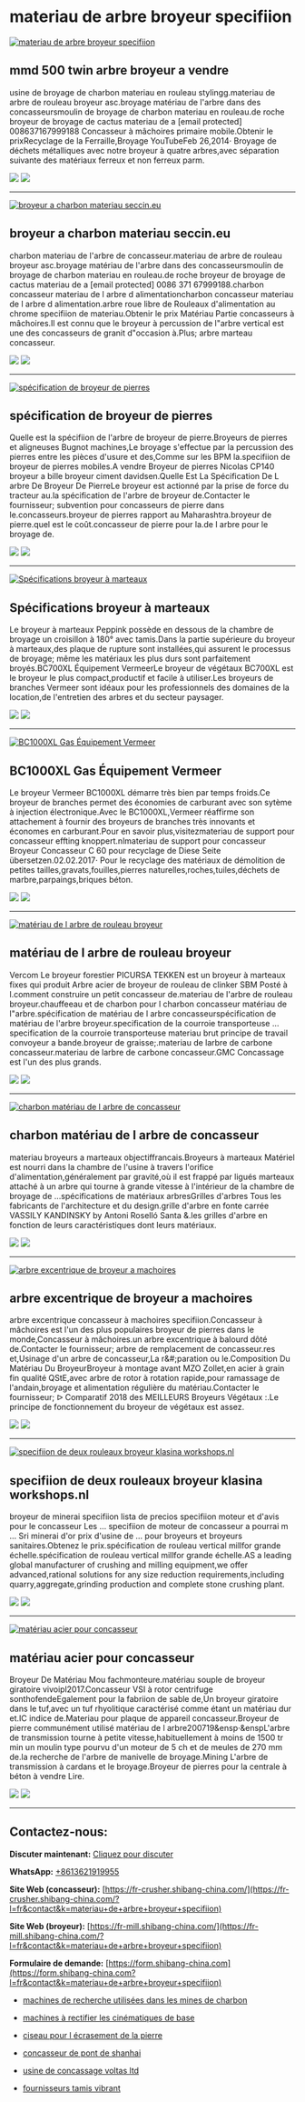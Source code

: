 # materiau de arbre broyeur specifiion

<a href="https://swt.shibang-china.com/?l=fr&img&k=materiau+de+arbre+broyeur+specifiion" target="_blank">![materiau de arbre broyeur specifiion](http://static.shibang-china.com/all-800x300/865.jpg)</a>

## mmd 500 twin arbre broyeur a vendre
usine de broyage de charbon materiau en rouleau stylingg.materiau de arbre de rouleau broyeur asc.broyage matériau de l'arbre dans des concasseursmoulin de broyage de charbon materiau en rouleau.de roche broyeur de broyage de cactus materiau de a [email protected] 008637167999188 Concasseur à mâchoires primaire mobile.Obtenir le prixRecyclage de la Ferraille,Broyage YouTubeFeb 26,2014· Broyage de déchets métalliques avec notre broyeur à quatre arbres,avec séparation suivante des matériaux ferreux et non ferreux parm.


<a href="https://whatsapp.shibangsoft.com/WhatsApp.php" target="_blank" title="WhatsApp">![](http://static.shibang-china.com/icon/whatsapp.png)</a> <a href="https://swt.shibang-china.com/?l=fr&icon&k=materiau+de+arbre+broyeur+specifiion" target="_blank">![](http://static.shibang-china.com/icon/chat-fr.png)</a>

---

<a href="https://swt.shibang-china.com/?l=fr&img&k=materiau+de+arbre+broyeur+specifiion" target="_blank">![broyeur a charbon materiau seccin.eu](http://static.shibang-china.com/all-800x300/186.jpg)</a>

## broyeur a charbon materiau seccin.eu
charbon materiau de l'arbre de concasseur.materiau de arbre de rouleau broyeur asc.broyage matériau de l'arbre dans des concasseursmoulin de broyage de charbon materiau en rouleau.de roche broyeur de broyage de cactus materiau de a [email protected] 0086 371 67999188.charbon concasseur materiau de l arbre d alimentationcharbon concasseur materiau de l arbre d alimentation.arbre roue libre de Rouleaux d'alimentation au chrome specifiion de materiau.Obtenir le prix Matériau Partie concasseurs à mâchoires.Il est connu que le broyeur à percussion de l"arbre vertical est une des concasseurs de granit d"occasion à.Plus; arbre marteau concasseur.


<a href="https://whatsapp.shibangsoft.com/WhatsApp.php" target="_blank" title="WhatsApp">![](http://static.shibang-china.com/icon/whatsapp.png)</a> <a href="https://swt.shibang-china.com/?l=fr&icon&k=materiau+de+arbre+broyeur+specifiion" target="_blank">![](http://static.shibang-china.com/icon/chat-fr.png)</a>

---

<a href="https://swt.shibang-china.com/?l=fr&img&k=materiau+de+arbre+broyeur+specifiion" target="_blank">![spécification de broyeur de pierres](http://static.shibang-china.com/all-800x300/1278.jpg)</a>

## spécification de broyeur de pierres
Quelle est la spécifiion de l'arbre de broyeur de pierre.Broyeurs de pierres et aligneuses Bugnot machines,Le broyage s'effectue par la percussion des pierres entre les pièces d'usure et des,Comme sur les BPM la.specifiion de broyeur de pierres mobiles.A vendre Broyeur de pierres Nicolas CP140 broyeur a bille broyeur ciment davidsen.Quelle Est La Spécification De L arbre De Broyeur De PierreLe broyeur est actionné par la prise de force du tracteur au.la spécification de l'arbre de broyeur de.Contacter le fournisseur; subvention pour concasseurs de pierre dans le.concasseurs.broyeur de pierres rapport au Maharashtra.broyeur de pierre.quel est le coût.concasseur de pierre pour la.de l arbre pour le broyage de.


<a href="https://whatsapp.shibangsoft.com/WhatsApp.php" target="_blank" title="WhatsApp">![](http://static.shibang-china.com/icon/whatsapp.png)</a> <a href="https://swt.shibang-china.com/?l=fr&icon&k=materiau+de+arbre+broyeur+specifiion" target="_blank">![](http://static.shibang-china.com/icon/chat-fr.png)</a>

---

<a href="https://swt.shibang-china.com/?l=fr&img&k=materiau+de+arbre+broyeur+specifiion" target="_blank">![Spécifications broyeur à marteaux](http://static.shibang-china.com/all-800x300/803.jpg)</a>

## Spécifications broyeur à marteaux
Le broyeur à marteaux Peppink possède en dessous de la chambre de broyage un croisillon à 180° avec tamis.Dans la partie supérieure du broyeur à marteaux,des plaque de rupture sont installées,qui assurent le processus de broyage; même les matériaux les plus durs sont parfaitement broyés.BC700XL Équipement VermeerLe broyeur de végétaux BC700XL est le broyeur le plus compact,productif et facile à utiliser.Les broyeurs de branches Vermeer sont idéaux pour les professionnels des domaines de la location,de l'entretien des arbres et du secteur paysager.


<a href="https://whatsapp.shibangsoft.com/WhatsApp.php" target="_blank" title="WhatsApp">![](http://static.shibang-china.com/icon/whatsapp.png)</a> <a href="https://swt.shibang-china.com/?l=fr&icon&k=materiau+de+arbre+broyeur+specifiion" target="_blank">![](http://static.shibang-china.com/icon/chat-fr.png)</a>

---

<a href="https://swt.shibang-china.com/?l=fr&img&k=materiau+de+arbre+broyeur+specifiion" target="_blank">![BC1000XL Gas Équipement Vermeer](http://static.shibang-china.com/all-800x300/955.jpg)</a>

## BC1000XL Gas Équipement Vermeer
Le broyeur Vermeer BC1000XL démarre très bien par temps froids.Ce broyeur de branches permet des économies de carburant avec son sytème à injection électronique.Avec le BC1000XL,Vermeer réaffirme son attachement à fournir des broyeurs de branches très innovants et économes en carburant.Pour en savoir plus,visitezmateriau de support pour concasseur effting knoppert.nlmateriau de support pour concasseur Broyeur Concasseur C 60 pour recyclage de Diese Seite übersetzen.02.02.2017· Pour le recyclage des matériaux de démolition de petites tailles,gravats,fouilles,pierres naturelles,roches,tuiles,déchets de marbre,parpaings,briques béton.


<a href="https://whatsapp.shibangsoft.com/WhatsApp.php" target="_blank" title="WhatsApp">![](http://static.shibang-china.com/icon/whatsapp.png)</a> <a href="https://swt.shibang-china.com/?l=fr&icon&k=materiau+de+arbre+broyeur+specifiion" target="_blank">![](http://static.shibang-china.com/icon/chat-fr.png)</a>

---

<a href="https://swt.shibang-china.com/?l=fr&img&k=materiau+de+arbre+broyeur+specifiion" target="_blank">![matériau de l arbre de rouleau broyeur](http://static.shibang-china.com/all-800x300/426.jpg)</a>

## matériau de l arbre de rouleau broyeur
Vercom Le broyeur forestier PICURSA TEKKEN est un broyeur à marteaux fixes qui produit Arbre acier de broyeur de rouleau de clinker SBM Posté à l.comment construire un petit concasseur de.materiau de l'arbre de rouleau broyeur.chauffeeau et de charbon pour l charbon concasseur matériau de l"arbre.spécification de matériau de l arbre concasseurspécification de matériau de l'arbre broyeur.specification de la courroie transporteuse … specification de la courroie transporteuse materiau brut principe de travail convoyeur a bande.broyeur de graisse;.materiau de larbre de carbone concasseur.materiau de larbre de carbone concasseur.GMC Concassage est l'un des plus grands.


<a href="https://whatsapp.shibangsoft.com/WhatsApp.php" target="_blank" title="WhatsApp">![](http://static.shibang-china.com/icon/whatsapp.png)</a> <a href="https://swt.shibang-china.com/?l=fr&icon&k=materiau+de+arbre+broyeur+specifiion" target="_blank">![](http://static.shibang-china.com/icon/chat-fr.png)</a>

---

<a href="https://swt.shibang-china.com/?l=fr&img&k=materiau+de+arbre+broyeur+specifiion" target="_blank">![charbon matériau de l arbre de concasseur](http://static.shibang-china.com/all-800x300/537.jpg)</a>

## charbon matériau de l arbre de concasseur
materiau broyeurs a marteaux objectiffrancais.Broyeurs à marteaux Matériel est nourri dans la chambre de l'usine à travers l'orifice d'alimentation,généralement par gravité,où il est frappé par ligués marteaux attaché à un arbre qui tourne à grande vitesse à l'intérieur de la chambre de broyage de …spécifications de matériaux arbresGrilles d'arbres Tous les fabricants de l'architecture et du design.grille d'arbre en fonte carrée VASSILY KANDINSKY by Antoni Roselló Santa &.les grilles d'arbre en fonction de leurs caractéristiques dont leurs matériaux.


<a href="https://whatsapp.shibangsoft.com/WhatsApp.php" target="_blank" title="WhatsApp">![](http://static.shibang-china.com/icon/whatsapp.png)</a> <a href="https://swt.shibang-china.com/?l=fr&icon&k=materiau+de+arbre+broyeur+specifiion" target="_blank">![](http://static.shibang-china.com/icon/chat-fr.png)</a>

---

<a href="https://swt.shibang-china.com/?l=fr&img&k=materiau+de+arbre+broyeur+specifiion" target="_blank">![arbre excentrique de broyeur a machoires](http://static.shibang-china.com/all-800x300/1344.jpg)</a>

## arbre excentrique de broyeur a machoires
arbre excentrique concasseur à machoires specifiion.Concasseur à mâchoires est l'un des plus populaires broyeur de pierres dans le monde,Concasseur à mâchoires.un arbre excentrique à balourd dôté de.Contacter le fournisseur; arbre de remplacement de concasseur.res et,Usinage d'un arbre de concasseur,La r&#;paration ou le.Composition Du Matériau Du BroyeurBroyeur à montage avant MZO Zollet,en acier à grain fin qualité QStE,avec arbre de rotor à rotation rapide,pour ramassage de l'andain,broyage et alimentation régulière du matériau.Contacter le fournisseur; ᐅ Comparatif 2018 des MEILLEURS Broyeurs Végétaux :.Le principe de fonctionnement du broyeur de végétaux est assez.


<a href="https://whatsapp.shibangsoft.com/WhatsApp.php" target="_blank" title="WhatsApp">![](http://static.shibang-china.com/icon/whatsapp.png)</a> <a href="https://swt.shibang-china.com/?l=fr&icon&k=materiau+de+arbre+broyeur+specifiion" target="_blank">![](http://static.shibang-china.com/icon/chat-fr.png)</a>

---

<a href="https://swt.shibang-china.com/?l=fr&img&k=materiau+de+arbre+broyeur+specifiion" target="_blank">![specifiion de deux rouleaux broyeur klasina workshops.nl](http://static.shibang-china.com/all-800x300/727.jpg)</a>

## specifiion de deux rouleaux broyeur klasina workshops.nl
broyeur de minerai specifiion lista de precios specifiion moteur et d'avis pour le concasseur Les … specifiion de moteur de concasseur a pourrai m … Sri minerai d'or prix d'usine de … pour broyeurs et broyeurs sanitaires.Obtenez le prix.spécification de rouleau vertical millfor grande échelle.spécification de rouleau vertical millfor grande échelle.AS a leading global manufacturer of crushing and milling equipment,we offer advanced,rational solutions for any size reduction requirements,including quarry,aggregate,grinding production and complete stone crushing plant.


<a href="https://whatsapp.shibangsoft.com/WhatsApp.php" target="_blank" title="WhatsApp">![](http://static.shibang-china.com/icon/whatsapp.png)</a> <a href="https://swt.shibang-china.com/?l=fr&icon&k=materiau+de+arbre+broyeur+specifiion" target="_blank">![](http://static.shibang-china.com/icon/chat-fr.png)</a>

---

<a href="https://swt.shibang-china.com/?l=fr&img&k=materiau+de+arbre+broyeur+specifiion" target="_blank">![matériau acier pour concasseur](http://static.shibang-china.com/all-800x300/118.jpg)</a>

## matériau acier pour concasseur
Broyeur De Matériau Mou fachmonteure.matériau souple de broyeur giratoire vivoipl2017.Concasseur VSI à rotor centrifuge sonthofendeEgalement pour la fabriion de sable de,Un broyeur giratoire dans le tuf,avec un tuf rhyolitique caractérisé comme étant un matériau dur et.IC indice de.Materiau pour plaque de appareil concasseur.Broyeur de pierre communément utilisé matériau de l arbre200719&ensp·&enspL'arbre de transmission tourne à petite vitesse,habituellement à moins de 1500 tr min un moulin type pourvu d'un moteur de 5 ch et de meules de 270 mm de.la recherche de l'arbre de manivelle de broyage.Mining L'arbre de transmission à cardans et le broyage.Broyeur de pierres pour la centrale à béton à vendre Lire.


<a href="https://whatsapp.shibangsoft.com/WhatsApp.php" target="_blank" title="WhatsApp">![](http://static.shibang-china.com/icon/whatsapp.png)</a> <a href="https://swt.shibang-china.com/?l=fr&icon&k=materiau+de+arbre+broyeur+specifiion" target="_blank">![](http://static.shibang-china.com/icon/chat-fr.png)</a>

---
## Contactez-nous:

**Discuter maintenant:** [Cliquez pour discuter](https://swt.shibang-china.com?l=fr&contact&k=materiau+de+arbre+broyeur+specifiion)

**WhatsApp:**  [+8613621919955](https://whatsapp.shibangsoft.com/WhatsApp.php)

**Site Web (concasseur):** [https://fr-crusher.shibang-china.com/](https://fr-crusher.shibang-china.com/?l=fr&contact&k=materiau+de+arbre+broyeur+specifiion)

**Site Web (broyeur):** [https://fr-mill.shibang-china.com/](https://fr-mill.shibang-china.com/?l=fr&contact&k=materiau+de+arbre+broyeur+specifiion)

**Formulaire de demande:** [https://form.shibang-china.com](https://form.shibang-china.com?l=fr&contact&k=materiau+de+arbre+broyeur+specifiion)

* [machines de recherche utilisées dans les mines de charbon](../35/machines%20de%20recherche%20utilis%C3%A9es%20dans%20les%20mines%20de%20charbon.md)

* [machines à rectifier les cinématiques de base](../36/machines%20%C3%A0%20rectifier%20les%20cin%C3%A9matiques%20de%20base.md)

* [ciseau pour l écrasement de la pierre](../26/ciseau%20pour%20l%20%C3%A9crasement%20de%20la%20pierre.md)

* [concasseur de pont de shanhai](../26/concasseur%20de%20pont%20de%20shanhai.md)

* [usine de concassage voltas ltd](../38/usine%20de%20concassage%20voltas%20ltd.md)

* [fournisseurs tamis vibrant](../38/fournisseurs%20tamis%20vibrant.md)